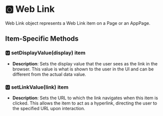 # &#127358; Web Link
Web Link object represents a Web Link item on a Page or an AppPage.


## Item-Specific Methods

### 🅼 setDisplayValue(display) <Badge type="tip">item</Badge>

- **Description**: Sets the display value that the user sees as the link in the browser. This value is what is shown to the user in the UI and can be different from the actual data value.

### 🅼 setLinkValue(link) <Badge type="tip">item</Badge>

- **Description**: Sets the URL to which the link navigates when this item is clicked. This allows the item to act as a hyperlink, directing the user to the specified URL upon interaction.


<!--@include: ./common/functions.md -->
<!--@include: ./common/event_objects.md -->


<!--@include: ./common/events.md -->